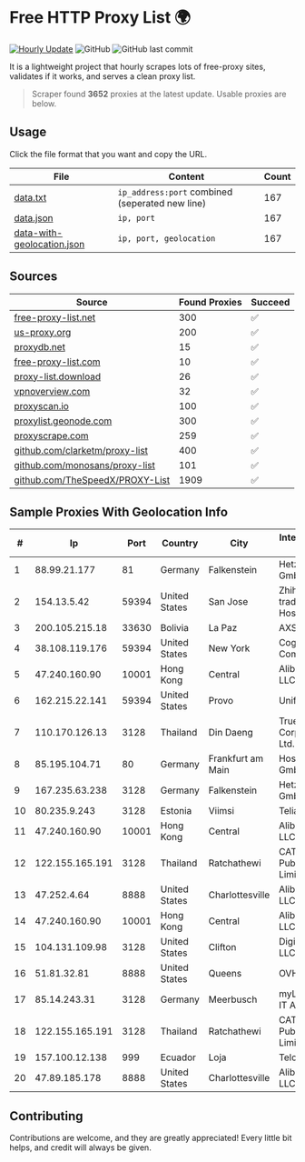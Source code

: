 
# Free HTTP Proxy List 🌍

[![Hourly Update](https://github.com/mertguvencli/http-proxy-list/actions/workflows/main.yml/badge.svg?branch=main)](https://github.com/mertguvencli/http-proxy-list/actions/workflows/main.yml)
![GitHub](https://img.shields.io/github/license/mertguvencli/http-proxy-list)
![GitHub last commit](https://img.shields.io/github/last-commit/mertguvencli/http-proxy-list)

It is a lightweight project that hourly scrapes lots of free-proxy sites, validates if it works, and serves a clean proxy list.


> Scraper found **3652** proxies at the latest update. Usable proxies are below.

## Usage

Click the file format that you want and copy the URL.


|File|Content|Count|
|----|-------|-----|
|[data.txt](https://raw.githubusercontent.com/mertguvencli/http-proxy-list/main/proxy-list/data.txt)|`ip_address:port` combined (seperated new line)|167|
|[data.json](https://raw.githubusercontent.com/mertguvencli/http-proxy-list/main/proxy-list/data.json)|`ip, port`|167|
|[data-with-geolocation.json](https://raw.githubusercontent.com/mertguvencli/http-proxy-list/main/proxy-list/data-with-geolocation.json)|`ip, port, geolocation`|167|

## Sources

|Source|Found Proxies|Succeed|
|------|-------------|-------|
|[free-proxy-list.net](https://free-proxy-list.net)|300|✅|
|[us-proxy.org](https://www.us-proxy.org)|200|✅|
|[proxydb.net](http://proxydb.net)|15|✅|
|[free-proxy-list.com](https://free-proxy-list.com/?page=&port=&type%5B%5D=http&type%5B%5D=https&up_time=0&search=Search)|10|✅|
|[proxy-list.download](https://www.proxy-list.download/HTTP)|26|✅|
|[vpnoverview.com](https://vpnoverview.com/privacy/anonymous-browsing/free-proxy-servers)|32|✅|
|[proxyscan.io](https://www.proxyscan.io)|100|✅|
|[proxylist.geonode.com](https://proxylist.geonode.com/api/proxy-list?limit=300&page=1&sort_by=lastChecked&sort_type=desc&protocols=http,https)|300|✅|
|[proxyscrape.com](https://api.proxyscrape.com/v2/?request=displayproxies&protocol=http&timeout=10000&country=all&ssl=all&anonymity=all)|259|✅|
|[github.com/clarketm/proxy-list](https://raw.githubusercontent.com/clarketm/proxy-list/master/proxy-list-raw.txt)|400|✅|
|[github.com/monosans/proxy-list](https://raw.githubusercontent.com/monosans/proxy-list/main/proxies/http.txt)|101|✅|
|[github.com/TheSpeedX/PROXY-List](https://raw.githubusercontent.com/TheSpeedX/PROXY-List/master/http.txt)|1909|✅|


## Sample Proxies With Geolocation Info

|#|Ip|Port|Country|City|Internet Service Provider|
|-|--|----|-------|----|-------------------------|
|1|88.99.21.177|81|Germany|Falkenstein|Hetzner Online GmbH|
|2|154.13.5.42|59394|United States|San Jose|Zhihua Lu trading as HostHub|
|3|200.105.215.18|33630|Bolivia|La Paz|AXS Bolivia S. A.|
|4|38.108.119.176|59394|United States|New York|Cogent Communications|
|5|47.240.160.90|10001|Hong Kong|Central|Alibaba.com LLC|
|6|162.215.22.141|59394|United States|Provo|Unified Layer|
|7|110.170.126.13|3128|Thailand|Din Daeng|True Internet Corporation CO. Ltd.|
|8|85.195.104.71|80|Germany|Frankfurt am Main|Host Europe GmbH|
|9|167.235.63.238|3128|Germany|Falkenstein|Hetzner Online GmbH|
|10|80.235.9.243|3128|Estonia|Viimsi|Telia Eesti AS|
|11|47.240.160.90|10001|Hong Kong|Central|Alibaba.com LLC|
|12|122.155.165.191|3128|Thailand|Ratchathewi|CAT Telecom Public Company Limited|
|13|47.252.4.64|8888|United States|Charlottesville|Alibaba.com LLC|
|14|47.240.160.90|10001|Hong Kong|Central|Alibaba.com LLC|
|15|104.131.109.98|3128|United States|Clifton|DigitalOcean, LLC|
|16|51.81.32.81|8888|United States|Queens|OVH SAS|
|17|85.14.243.31|3128|Germany|Meerbusch|myLoc managed IT AG|
|18|122.155.165.191|3128|Thailand|Ratchathewi|CAT Telecom Public Company Limited|
|19|157.100.12.138|999|Ecuador|Loja|Telconet S.A|
|20|47.89.185.178|8888|United States|Charlottesville|Alibaba.com LLC|



## Contributing

Contributions are welcome, and they are greatly appreciated! Every
little bit helps, and credit will always be given.

